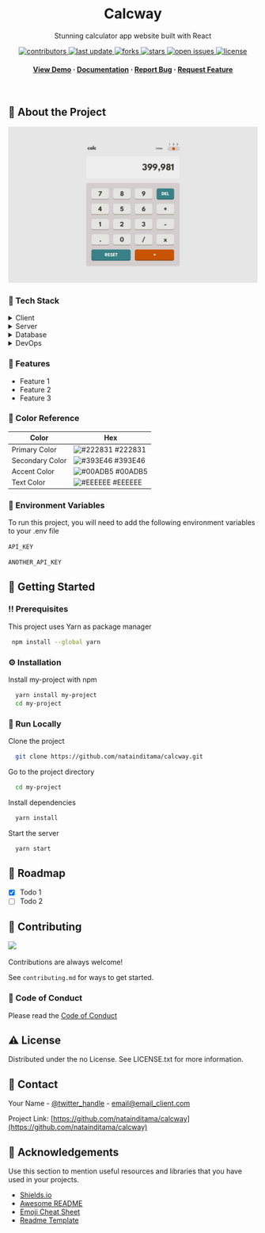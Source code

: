 <!--
Hey, thanks for using the awesome-readme-template template.  
If you have any enhancements, then fork this project and create a pull request 
or just open an issue with the label "enhancement".

Don't forget to give this project a star for additional support ;)
Maybe you can mention me or this repo in the acknowledgements too
-->

<!--
This README is a slimmed down version of the original one.
Removed sections:
- Screenshots
- Running Test
- Deployment
- FAQ
-->

<div align="center">

  <h1>Calcway</h1>
  
  <p>
    Stunning calculator app website built with React
  </p>

  
<!-- Badges -->
<p>
  <a href="https://github.com/natainditama/calcway/graphs/contributors">
    <img src="https://img.shields.io/github/contributors/natainditama/calcway" alt="contributors" />
  </a>
  <a href="">
    <img src="https://img.shields.io/github/last-commit/natainditama/calcway" alt="last update" />
  </a>
  <a href="https://github.com/natainditama/calcway/network/members">
    <img src="https://img.shields.io/github/forks/natainditama/calcway" alt="forks" />
  </a>
  <a href="https://github.com/natainditama/calcway/stargazers">
    <img src="https://img.shields.io/github/stars/natainditama/calcway" alt="stars" />
  </a>
  <a href="https://github.com/natainditama/calcway/issues/">
    <img src="https://img.shields.io/github/issues/natainditama/calcway" alt="open issues" />
  </a>
  <a href="https://github.com/natainditama/calcway/blob/master/LICENSE">
    <img src="https://img.shields.io/github/license/natainditama/calcway.svg" alt="license" />
  </a>
</p>
   
<h4>
    <a href="https://calcway.pages.dev/">View Demo</a>
  <span> · </span>
    <a href="https://github.com/natainditama/calcway">Documentation</a>
  <span> · </span>
    <a href="https://github.com/natainditama/calcway/issues/">Report Bug</a>
  <span> · </span>
    <a href="https://github.com/natainditama/calcway/issues/">Request Feature</a>
  </h4>
</div>

<br />

  
<!-- About the Project -->
## :star2: About the Project

<div align="center"> 
  <img src="./design/desktop-design-theme-2.jpg" alt="screenshot" />
</div>


<!-- TechStack -->
### :space_invader: Tech Stack

<details>
  <summary>Client</summary>
  <ul>
    <li><a href="https://www.typescriptlang.org/">Typescript</a></li>
    <li><a href="https://nextjs.org/">Next.js</a></li>
    <li><a href="https://reactjs.org/">React.js</a></li>
    <li><a href="https://tailwindcss.com/">TailwindCSS</a></li>
  </ul>
</details>

<details>
  <summary>Server</summary>
  <ul>
    <li><a href="https://www.typescriptlang.org/">Typescript</a></li>
    <li><a href="https://expressjs.com/">Express.js</a></li>
    <li><a href="https://go.dev/">Golang</a></li>
    <li><a href="https://nestjs.com/">Nest.js</a></li>
    <li><a href="https://socket.io/">SocketIO</a></li>
    <li><a href="https://www.prisma.io/">Prisma</a></li>    
    <li><a href="https://www.apollographql.com/">Apollo</a></li>
    <li><a href="https://graphql.org/">GraphQL</a></li>
  </ul>
</details>

<details>
<summary>Database</summary>
  <ul>
    <li><a href="https://www.mysql.com/">MySQL</a></li>
    <li><a href="https://www.postgresql.org/">PostgreSQL</a></li>
    <li><a href="https://redis.io/">Redis</a></li>
    <li><a href="https://neo4j.com/">Neo4j</a></li>
    <li><a href="https://www.mongodb.com/">MongoDB</a></li>
  </ul>
</details>

<details>
<summary>DevOps</summary>
  <ul>
    <li><a href="https://www.docker.com/">Docker</a></li>
    <li><a href="https://www.jenkins.io/">Jenkins</a></li>
    <li><a href="https://circleci.com/">CircleCLI</a></li>
  </ul>
</details>

<!-- Features -->
### :dart: Features

- Feature 1
- Feature 2
- Feature 3

<!-- Color Reference -->
### :art: Color Reference

| Color             | Hex                                                                |
| ----------------- | ------------------------------------------------------------------ |
| Primary Color | ![#222831](https://via.placeholder.com/10/222831?text=+) #222831 |
| Secondary Color | ![#393E46](https://via.placeholder.com/10/393E46?text=+) #393E46 |
| Accent Color | ![#00ADB5](https://via.placeholder.com/10/00ADB5?text=+) #00ADB5 |
| Text Color | ![#EEEEEE](https://via.placeholder.com/10/EEEEEE?text=+) #EEEEEE |


<!-- Env Variables -->
### :key: Environment Variables

To run this project, you will need to add the following environment variables to your .env file

`API_KEY`

`ANOTHER_API_KEY`

<!-- Getting Started -->
## 	:toolbox: Getting Started

<!-- Prerequisites -->
### :bangbang: Prerequisites

This project uses Yarn as package manager

```bash
 npm install --global yarn
```

<!-- Installation -->
### :gear: Installation

Install my-project with npm

```bash
  yarn install my-project
  cd my-project
```


<!-- Run Locally -->
### :running: Run Locally

Clone the project

```bash
  git clone https://github.com/natainditama/calcway.git
```

Go to the project directory

```bash
  cd my-project
```

Install dependencies

```bash
  yarn install
```

Start the server

```bash
  yarn start
```


<!-- Roadmap -->
## :compass: Roadmap

* [x] Todo 1
* [ ] Todo 2

<!-- Contributing -->
## :wave: Contributing

<a href="https://github.com/natainditama/calcway/graphs/contributors">
  <img src="https://contrib.rocks/image?repo=natainditama/calcway" />
</a>


Contributions are always welcome!

See `contributing.md` for ways to get started.


<!-- Code of Conduct -->
### :scroll: Code of Conduct

Please read the [Code of Conduct](https://github.com/natainditama/calcway/blob/master/CODE_OF_CONDUCT.md)


<!-- License -->
## :warning: License

Distributed under the no License. See LICENSE.txt for more information.


<!-- Contact -->
## :handshake: Contact

Your Name - [@twitter_handle](https://twitter.com/twitter_handle) - email@email_client.com

Project Link: [https://github.com/natainditama/calcway](https://github.com/natainditama/calcway)

<!-- Acknowledgments -->
## :gem: Acknowledgements

Use this section to mention useful resources and libraries that you have used in your projects.

 - [Shields.io](https://shields.io/)
 - [Awesome README](https://github.com/matiassingers/awesome-readme)
 - [Emoji Cheat Sheet](https://github.com/ikatyang/emoji-cheat-sheet/blob/master/README.md#travel--places)
 - [Readme Template](https://github.com/othneildrew/Best-README-Template)


